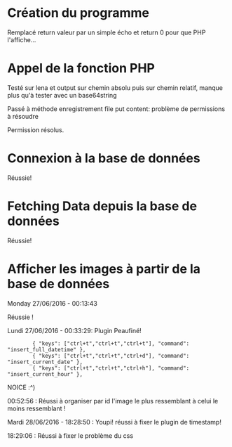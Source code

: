 Création du programme
==================

Remplacé return valeur par un simple écho et return 0 pour que PHP l'affiche...

Appel de la fonction PHP
=================

Testé sur lena et output sur chemin absolu puis sur chemin relatif,
manque plus qu'à tester avec un base64string

Passé à méthode enregistrement file put content: problème de permissions à résoudre

Permission résolus.

Connexion à la base de données
============================

Réussie! 


Fetching Data depuis la base de données 
=============================

Réussie!

Afficher les images à partir de la base de données
===================================

Monday 27/06/2016 - 00:13:43

Réussie !

Lundi 27/06/2016 - 00:33:29: Plugin Peaufiné!

```
        { "keys": ["ctrl+t","ctrl+t","ctrl+t"], "command": "insert_full_datetime" },
        { "keys": ["ctrl+t","ctrl+t","ctrl+d"], "command": "insert_current_date" },
        { "keys": ["ctrl+t","ctrl+t","ctrl+h"], "command": "insert_current_hour" },
```

NOICE :^)

00:52:56 : Réussi à organiser par id l'image le plus ressemblant à celui le moins ressemblant !

Mardi 28/06/2016 - 18:28:50 : Youpi! réussi à fixer le plugin de timestamp!

18:29:06 : 
Réussi à fixer le problème du css